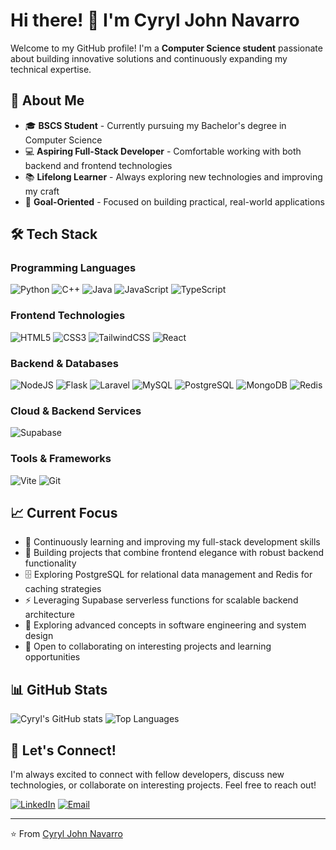 # Hi there! 👋 I'm Cyryl John Navarro
Welcome to my GitHub profile! I'm a **Computer Science student** passionate about building innovative solutions and continuously expanding my technical expertise.

## 🚀 About Me
- 🎓 **BSCS Student** - Currently pursuing my Bachelor's degree in Computer Science
- 💻 **Aspiring Full-Stack Developer** - Comfortable working with both backend and frontend technologies
- 📚 **Lifelong Learner** - Always exploring new technologies and improving my craft
- 🎯 **Goal-Oriented** - Focused on building practical, real-world applications

## 🛠️ Tech Stack

### Programming Languages
![Python](https://img.shields.io/badge/python-3670A0?style=for-the-badge&logo=python&logoColor=ffdd54)
![C++](https://img.shields.io/badge/c++-%2300599C.svg?style=for-the-badge&logo=c%2B%2B&logoColor=white)
![Java](https://img.shields.io/badge/java-%23ED8B00.svg?style=for-the-badge&logo=openjdk&logoColor=white)
![JavaScript](https://img.shields.io/badge/javascript-%23323330.svg?style=for-the-badge&logo=javascript&logoColor=%23F7DF1E)
![TypeScript](https://img.shields.io/badge/typescript-%23007ACC.svg?style=for-the-badge&logo=typescript&logoColor=white)

### Frontend Technologies
![HTML5](https://img.shields.io/badge/html5-%23E34F26.svg?style=for-the-badge&logo=html5&logoColor=white)
![CSS3](https://img.shields.io/badge/css3-%231572B6.svg?style=for-the-badge&logo=css3&logoColor=white)
![TailwindCSS](https://img.shields.io/badge/tailwindcss-%2338B2AC.svg?style=for-the-badge&logo=tailwind-css&logoColor=white)
![React](https://img.shields.io/badge/react-%2320232a.svg?style=for-the-badge&logo=react&logoColor=%2361DAFB)

### Backend & Databases
![NodeJS](https://img.shields.io/badge/node.js-6DA55F?style=for-the-badge&logo=node.js&logoColor=white)
![Flask](https://img.shields.io/badge/flask-%23000.svg?style=for-the-badge&logo=flask&logoColor=white)
![Laravel](https://img.shields.io/badge/laravel-%23FF2D20.svg?style=for-the-badge&logo=laravel&logoColor=white)
![MySQL](https://img.shields.io/badge/mysql-%2300f.svg?style=for-the-badge&logo=mysql&logoColor=white)
![PostgreSQL](https://img.shields.io/badge/postgres-%23316192.svg?style=for-the-badge&logo=postgresql&logoColor=white)
![MongoDB](https://img.shields.io/badge/MongoDB-%234ea94b.svg?style=for-the-badge&logo=mongodb&logoColor=white)
![Redis](https://img.shields.io/badge/redis-%23DD0031.svg?style=for-the-badge&logo=redis&logoColor=white)

### Cloud & Backend Services
![Supabase](https://img.shields.io/badge/Supabase-3ECF8E?style=for-the-badge&logo=supabase&logoColor=white)

### Tools & Frameworks
![Vite](https://img.shields.io/badge/vite-%23646CFF.svg?style=for-the-badge&logo=vite&logoColor=white)
![Git](https://img.shields.io/badge/git-%23F05033.svg?style=for-the-badge&logo=git&logoColor=white)

## 📈 Current Focus
- 🌱 Continuously learning and improving my full-stack development skills
- 🔨 Building projects that combine frontend elegance with robust backend functionality
- 🗄️ Exploring PostgreSQL for relational data management and Redis for caching strategies
- ⚡ Leveraging Supabase serverless functions for scalable backend architecture
- 📖 Exploring advanced concepts in software engineering and system design
- 🤝 Open to collaborating on interesting projects and learning opportunities

## 📊 GitHub Stats
![Cyryl's GitHub stats](https://github-readme-stats.vercel.app/api?username=TheFreeloader&show_icons=true&theme=radical)
![Top Languages](https://github-readme-stats.vercel.app/api/top-langs/?username=TheFreeloader&layout=compact&theme=radical)

## 🤝 Let's Connect!
I'm always excited to connect with fellow developers, discuss new technologies, or collaborate on interesting projects. Feel free to reach out!

[![LinkedIn](https://img.shields.io/badge/LinkedIn-%230077B5.svg?style=for-the-badge&logo=linkedin&logoColor=white)](https://www.linkedin.com/in/cyjnavarro/)
[![Email](https://img.shields.io/badge/Email-D14836?style=for-the-badge&logo=gmail&logoColor=white)](mailto:cyjnavarro@gmail.com)

---
⭐️ From [Cyryl John Navarro](https://github.com/TheFreeloader)
